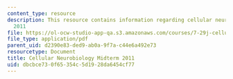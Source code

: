```yaml
---
content_type: resource
description: This resource contains information regarding cellular neurobiology midterm
  2011
file: https://ol-ocw-studio-app-qa.s3.amazonaws.com/courses/7-29j-cellular-neurobiology-spring-2012/dbcbce730f65354c5d1928da6454cf77_MIT7_29JS12_Midterm11.pdf
file_type: application/pdf
parent_uid: d2390e83-ded9-ab0a-9f7a-c44e6a492e73
resourcetype: Document
title: Cellular Neurobiology Midterm 2011
uid: dbcbce73-0f65-354c-5d19-28da6454cf77
---
```

